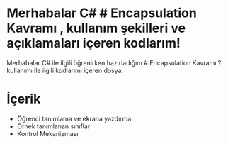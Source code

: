# Merhabalar C# # Encapsulation Kavramı  , kullanım şekilleri ve  açıklamaları içeren kodlarım!

Merhabalar C# ile ilgili öğrenirken hazırladığım # Encapsulation Kavramı ? kullanımı ile ilgili kodlarımı içeren dosya. 


# İçerik

- Öğrenci tanımlama ve ekrana yazdırma
- Örnek tanımlanan sınıflar
- Kontrol Mekanizması
